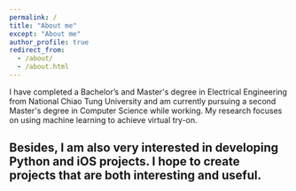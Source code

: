```yaml
---
permalink: /
title: "About me"
except: "About me"
author_profile: true
redirect_from: 
  - /about/
  - /about.html
---
```

  I have completed a Bachelor’s and Master's degree in Electrical Engineering from National Chiao Tung University and am currently pursuing a second Master's degree in Computer Science while working. My research focuses on using machine learning to achieve virtual try-on. <br>

Besides, I am also very interested in developing Python and iOS projects. I hope to create projects that are both interesting and useful.
---
